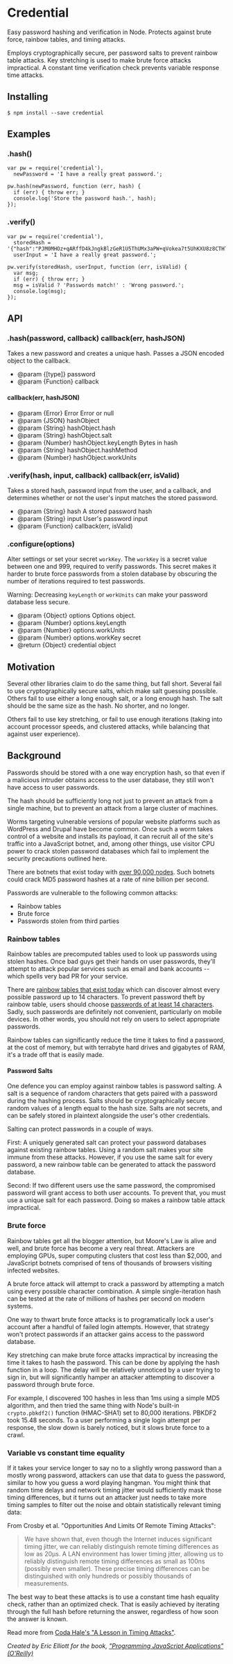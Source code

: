 # Credential

Easy password hashing and verification in Node. Protects against brute force, rainbow tables, and timing attacks.

Employs cryptographically secure, per password salts to prevent rainbow table attacks. Key stretching is used to make brute force attacks impractical. A constant time verification check prevents variable response time attacks.

## Installing

```
$ npm install --save credential
```

## Examples

### .hash()

```
var pw = require('credential'),
  newPassword = 'I have a really great password.';

pw.hash(newPassword, function (err, hash) {
  if (err) { throw err; }
  console.log('Store the password hash.', hash);
});
```

### .verify()

```
var pw = require('credential'),
  storedHash = '{"hash":"PJM0MHOz+qARffD4kJngkBlzGeR1U5ThUMx3aPW+qVokea7t5UhKXU8z8CTHTaf3MYLpnt/8dtdaCf7GxMUXr0cJ","salt":"oLfUniVJ9YcpNGzpAi8AQxzGzVBzC26AgsnmjNlEXWR6XGWl+08b+b5Px7jSebErDjkEuoovqkMpnk9D52gkA1M0","keyLength":66,"hashMethod":"pbkdf2","workUnits":60}',
  userInput = 'I have a really great password.';

pw.verify(storedHash, userInput, function (err, isValid) {
  var msg;
  if (err) { throw err; }
  msg = isValid ? 'Passwords match!' : 'Wrong password.';
  console.log(msg);
});
```

## API

### .hash(password, callback) callback(err, hashJSON)

Takes a new password and creates a unique hash. Passes a JSON encoded object to the callback.

* @param  {[type]}   password
* @param  {Function} callback


#### callback(err, hashJSON)

* @param  {Error}   Error     Error or null
* @param  {JSON} hashObject
* @param  {String} hashObject.hash
* @param  {String} hashObject.salt
* @param  {Number} hashObject.keyLength Bytes in hash
* @param  {String} hashObject.hashMethod
* @param  {Number} hashObject.workUnits


### .verify(hash, input, callback) callback(err, isValid)

Takes a stored hash, password input from the user, and a callback, and determines whether or not the user's input matches the stored password.

* @param  {String}   hash     A stored password hash
* @param  {String}   input    User's password input
* @param  {Function} callback(err, isValid)


### .configure(options)

Alter settings or set your secret `workKey`. The  `workKey` is a secret value between one and 999, required to verify passwords. This secret makes it harder to brute force passwords from a stolen database by obscuring the number of iterations required to test passwords.

Warning: Decreasing `keyLength` or `workUnits` can make your password database less secure.

* @param  {Object} options Options object.
* @param  {Number} options.keyLength
* @param  {Number} options.workUnits
* @param  {Number} options.workKey secret
* @return {Object} credential object


## Motivation

Several other libraries claim to do the same thing, but fall short. Several fail to use cryptographically secure salts, which make salt guessing possible. Others fail to use either a long enough salt, or a long enough hash. The salt should be the same size as the hash. No shorter, and no longer.

Others fail to use key stretching, or fail to use enough iterations (taking into account processor speeds, and clustered attacks, while balancing that against user experience).


## Background

Passwords should be stored with a one way encryption hash, so that even if a malicious intruder obtains access to the user database, they still won't have access to user passwords.

The hash should be sufficiently long not just to prevent an attack from a single machine, but to prevent an attack from a large cluster of machines.

Worms targeting vulnerable versions of popular website platforms such as WordPress and Drupal have become common. Once such a worm takes control of a website and installs its payload, it can recruit all of the site's traffic into a JavaScript botnet, and, among other things, use visitor CPU power to crack stolen password databases which fail to implement the security precautions outlined here.

There are botnets that exist today with [over 90,000 nodes](http://www.forbes.com/sites/anthonykosner/2013/04/13/wordpress-under-attack-how-to-avoid-the-coming-botnet/). Such botnets could crack MD5 password hashes at a rate of nine billion per second.

Passwords are vulnerable to the following common attacks:

* Rainbow tables
* Brute force
* Passwords stolen from third parties

### Rainbow tables

Rainbow tables are precomputed tables used to look up passwords using stolen hashes. Once bad guys get their hands on user passwords, they'll attempt to attack popular services such as email and bank accounts -- which spells very bad PR for your service.

There are [rainbow tables that exist today](http://www.codinghorror.com/blog/2007/09/rainbow-hash-cracking.html) which can discover almost every possible password up to 14 characters. To prevent password theft by rainbow table, users should choose [passwords of at least 14 characters](http://en.wikipedia.org/wiki/Rainbow_table). Sadly, such passwords are definitely not convenient, particularly on mobile devices. In other words, you should not rely on users to select appropriate passwords.

Rainbow tables can significantly reduce the time it takes to find a password, at the cost of memory, but with terrabyte hard drives and gigabytes of RAM, it's a trade off that is easily made.


#### Password Salts

One defence you can employ against rainbow tables is password salting. A salt is a sequence of random characters that gets paired with a password during the hashing process. Salts should be cryptographically secure random values of a length equal to the hash size. Salts are not secrets, and can be safely stored in plaintext alongside the user's other credentials.

Salting can protect passwords in a couple of ways.

First: A uniquely generated salt can protect your password databases against existing rainbow tables. Using a random salt makes your site immune from these attacks. However, if you use the same salt for every password, a new rainbow table can be generated to attack the password database.

Second: If two different users use the same password, the compromised password will grant access to both user accounts. To prevent that, you must use a unique salt for each password. Doing so makes a rainbow table attack impractical.


### Brute force

Rainbow tables get all the blogger attention, but Moore's Law is alive and well, and brute force has become a very real threat. Attackers are employing GPUs, super computing clusters that cost less than $2,000, and JavaScript botnets comprised of tens of thousands of browsers visiting infected websites.

A brute force attack will attempt to crack a password by attempting a match using every possible character combination. A simple single-iteration hash can be tested at the rate of millions of hashes per second on modern systems.

One way to thwart brute force attacks is to programatically lock a user's account after a handful of failed login attempts. However, that strategy won't protect passwords if an attacker gains access to the password database.

Key stretching can make brute force attacks impractical by increasing the time it takes to hash the password. This can be done by applying the hash function in a loop. The delay will be relatively unnoticed by a user trying to sign in, but will significantly hamper an attacker attempting to discover a password through brute force.

For example, I discovered 100 hashes in less than 1ms using a simple MD5 algorithm, and then tried the same thing with Node's built-in `crypto.pbkdf2()` function (HMAC-SHA1) set to 80,000 iterations. PBKDF2 took 15.48 seconds. To a user performing a single login attempt per response, the slow down is barely noticed, but it slows brute force to a crawl.


### Variable vs constant time equality

If it takes your service longer to say no to a slightly wrong password than a mostly wrong password, attackers can use that data to guess the password, similar to how you guess a word playing hangman. You might think that random time delays and network timing jitter would sufficiently mask those timing differences, but it turns out an attacker just needs to take more timing samples to filter out the noise and obtain statistically relevant timing data:

From Crosby et al. "Opportunities And Limits Of Remote Timing Attacks":

> We have shown that, even though the Internet induces significant timing jitter, we can reliably distinguish remote timing differences as low as 20µs. A LAN environment has lower timing jitter, allowing us to reliably distinguish remote timing differences as small as 100ns (possibly even smaller). These precise timing differences can be distinguished with only hundreds or possibly thousands of measurements.

The best way to beat these attacks is to use a constant time hash equality check, rather than an optimized check. That is easily achieved by iterating through the full hash before returning the answer, regardless of how soon the answer is known.

Read more from [Coda Hale's "A Lesson in Timing Attacks"](http://codahale.com/a-lesson-in-timing-attacks/).

*Created by Eric Elliott for the book, ["Programming JavaScript Applications" (O'Reilly)](http://ericleads.com/javascript-applications/)*

